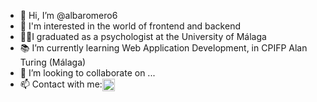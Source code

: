 - 👋 Hi, I’m @albaromero6
- 👀 I'm interested in the world of frontend and backend
- 👩‍🎓I graduated as a psychologist at the University of Málaga 
- 📚 I’m currently learning Web Application Development, in CPIFP Alan Turing (Málaga)
- 💞️ I’m looking to collaborate on ...
- 📫 Contact with me:<a href="https://www.linkedin.com/in/alba-romero-almansa-33a880167/" target="_blank"><img align="center" src="https://raw.githubusercontent.com/rahuldkjain/github-profile-readme-generator/master/src/images/icons/Social/linked-in-alt.svg" alt="pablo-diaz-3a064bb3" height="20" width="20" /></a>



